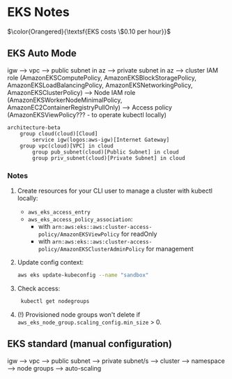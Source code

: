 # EKS Notes

$\color{Orangered}{\textsf{EKS costs \$0.10 per hour}}$

## EKS Auto Mode

igw -->
vpc -->
public subnet in az -->
private subnet in az -->
cluster IAM role (AmazonEKSComputePolicy, AmazonEKSBlockStoragePolicy, AmazonEKSLoadBalancingPolicy, AmazonEKSNetworkingPolicy, AmazonEKSClusterPolicy) -->
Node IAM role (AmazonEKSWorkerNodeMinimalPolicy, AmazonEC2ContainerRegistryPullOnly) -->
Access policy (AmazonEKSViewPolicy??? - to operate kubectl locally)

```mermaid
architecture-beta
    group cloud(cloud)[Cloud]
        service igw(logos:aws-igw)[Internet Gateway]
    group vpc(cloud)[VPC] in cloud
        group pub_subnet(cloud)[Public Subnet] in cloud
        group priv_subnet(cloud)[Private Subnet] in cloud
```

### Notes

1. Create resources for your CLI user to manage a cluster with kubectl locally:
    * `aws_eks_access_entry`
    * `aws_eks_access_policy_association`:
       * with `arn:aws:eks::aws:cluster-access-policy/AmazonEKSViewPolicy` for readOnly
       * with `arn:aws:eks::aws:cluster-access-policy/AmazonEKSClusterAdminPolicy` for management

2. Update config context:

    ```bash
    aws eks update-kubeconfig --name "sandbox"
    ```

3. Check access:

   ```bash
    kubectl get nodegroups
   ```

4. (!) Provisioned node groups won't delete if `aws_eks_node_group.scaling_config.min_size` > 0.

## EKS standard (manual configuration)

igw -->
vpc -->
public subnet -->
private subnet/s -->
cluster -->
namespace -->
node groups -->
auto-scaling
